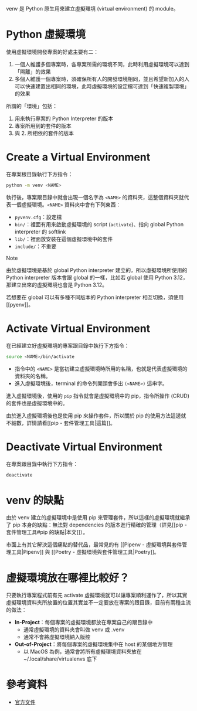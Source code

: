 venv 是 Python 原生用來建立虛擬環境 (virtual environment) 的 module。

# Python 虛擬環境

使用虛擬環境開發專案的好處主要有二：

1. 一個人維護多個專案時，各專案所需的環境不同，此時利用虛擬環境可以達到「隔離」的效果
2. 多個人維護一個專案時，須確保所有人的開發環境相同，並且希望新加入的人可以快速建置出相同的環境，此時虛擬環境的設定檔可達到「快速複製環境」的效果

所謂的「環境」包括：

1. 用來執行專案的 Python Interpreter 的版本
2. 專案所用到的套件的版本
3. 與 2. 所相依的套件的版本

# Create a Virtual Environment

在專案根目錄執行下方指令：

```bash
python -m venv <NAME>
```

執行後，專案跟目錄中就會出現一個名字為 `<NAME>` 的資料夾，這整個資料夾就代表一個虛擬環境。`<NAME>` 資料夾中會有下列東西：

- `pyvenv.cfg`：設定檔
- `bin/`：裡面有用來啟動虛擬環境的 script (`activate`)、指向 global Python interpreter 的 softlink
- `lib/`：裡面放安裝在這個虛擬環境中的套件
- `include/`：不重要

>[!Note]
>由於虛擬環境是基於 global Python interpreter 建立的，所以虛擬環境所使用的 Python interpreter 版本會跟 global 的一樣，比如若 global 使用 Python 3.12，那建立出來的虛擬環境也會是 Python 3.12。
>
>若想要在 global 可以有多種不同版本的 Python interpreter 相互切換，須使用 [[pyenv]]。

# Activate Virtual Environment

在已經建立好虛擬環境的專案跟目錄中執行下方指令：

```bash
source <NAME>/bin/activate
```

- 指令中的 `<NAME>` 是當初建立虛擬環境時所用的名稱，也就是代表虛擬環境的資料夾的名稱。
- 進入虛擬環境後，terminal 的命令列開頭會多出 `(<NAME>)` 這串字。

進入虛擬環境後，使用的 `pip` 指令就會是虛擬環境中的 pip，指令所操作 (CRUD) 的套件也是虛擬環境中的。

由於進入虛擬環境後也是使用 pip 來操作套件，所以關於 pip 的使用方法這邊就不細數，詳情請看[[pip - 套件管理工具|這篇]]。

# Deactivate Virtual Environment

在專案跟目錄中執行下方指令：

```bash
deactivate
```

# venv 的缺點

由於 venv 建立的虛擬環境中是使用 pip 來管理套件，所以這樣的虛擬環境就繼承了 pip 本身的缺點：無法對 dependencies 的版本進行精確的管理（詳見[[pip - 套件管理工具#pip 的缺點|本文]]）。

市面上有其它解決這個痛點的替代品，最常見的有 [[Pipenv - 虛擬環境與套件管理工具|Pipenv]] 與 [[Poetry - 虛擬環境與套件管理工具|Poetry]]。

# 虛擬環境放在哪裡比較好？

只要執行專案程式前有先 activate 虛擬環境就可以讓專案順利運作了，所以其實虛擬環境資料夾所放置的位置其實並不一定要放在專案的跟目錄，目前有兩種主流的做法：

- **In-Project**：每個專案的虛擬環境都放在專案自己的跟目錄中
    - 通常虛擬環境的資料夾會叫做 venv 或 .venv
    - 通常不會將虛擬環境納入版控
- **Out-of-Project**：將每個專案的虛擬環境集中在 host 的某個地方管理
    - 以 MacOS 為例，通常會將所有虛擬環境資料夾放在 ~/.local/share/virtualenvs 底下

# 參考資料

- [官方文件](https://docs.python.org/3/library/venv.html)
